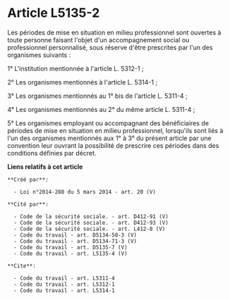 # Article L5135-2

Les périodes de mise en situation en milieu professionnel sont ouvertes à toute personne faisant l'objet d'un accompagnement
social ou professionnel personnalisé, sous réserve d'être prescrites par l'un des organismes suivants : 

1° L'institution mentionnée à l'article L. 5312-1 ; 

2° Les organismes mentionnés à l'article L. 5314-1 ; 

3° Les organismes mentionnés au 1° bis de l'article L. 5311-4 ; 

4° Les organismes mentionnés au 2° du même article L. 5311-4 ; 

5° Les organismes employant ou accompagnant des bénéficiaires de périodes de mise en situation en milieu professionnel,
lorsqu'ils sont liés à l'un des organismes mentionnés aux 1° à 3° du présent article par une convention leur ouvrant la
possibilité de prescrire ces périodes dans des conditions définies par décret.

**Liens relatifs à cet article**

	**Créé par**:

	  - Loi n°2014-288 du 5 mars 2014 - art. 20 (V)

	**Cité par**:

	  - Code de la sécurité sociale. - art. D412-91 (V)
	  - Code de la sécurité sociale. - art. D412-93 (V)
	  - Code de la sécurité sociale. - art. L412-8 (V)
	  - Code du travail - art. D5134-50-3 (V)
	  - Code du travail - art. D5134-71-3 (V)
	  - Code du travail - art. D5135-7 (V)
	  - Code du travail - art. L5135-4 (V)

	**Cite**:

	  - Code du travail - art. L5311-4
	  - Code du travail - art. L5312-1
	  - Code du travail - art. L5314-1
